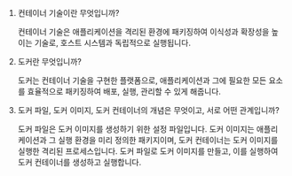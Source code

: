 1. 컨테이너 기술이란 무엇입니까?

   컨테이너 기술은 애플리케이션을 격리된 환경에 패키징하여 이식성과 확장성을 높이는 기술로, 호스트 시스템과 독립적으로 실행됩니다.

2. 도커란 무엇입니까?

   도커는 컨테이너 기술을 구현한 플랫폼으로, 애플리케이션과 그에 필요한 모든 요소를 효율적으로 패키징하여 배포, 실행, 관리할 수 있게 해줍니다.

3. 도커 파일, 도커 이미지, 도커 컨테이너의 개념은 무엇이고, 서로 어떤 관계입니까?

    도커 파일은 도커 이미지를 생성하기 위한 설정 파일입니다. 도커 이미지는 애플리케이션과 그 실행 환경을 미리 정의한 패키지이며, 도커 컨테이너는 도커 이미지를 실행한 격리된 프로세스입니다. 도커 파일로 도커 이미지를 만들고, 이를 실행하여 도커 컨테이너를 생성하고 실행합니다.

